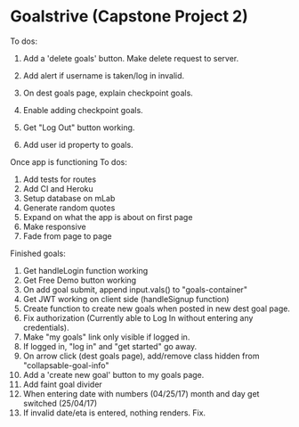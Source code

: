 Goalstrive (Capstone Project 2)
================================

To dos:
1. Add a 'delete goals' button. Make delete request to server.
1. Add alert if username is taken/log in invalid.
1. On dest goals page, explain checkpoint goals.

1. Enable adding checkpoint goals.
1. Get "Log Out" button working.
1. Add user id property to goals.

Once app is functioning To dos:

1. Add tests for routes
1. Add CI and Heroku
1. Setup database on mLab
1. Generate random quotes 
1. Expand on what the app is about on first page
1. Make responsive
1. Fade from page to page

Finished goals: 

1. Get handleLogin function working
1. Get Free Demo button working
1. On add goal submit, append input.vals() to "goals-container"
1. Get JWT working on client side (handleSignup function)
1. Create function to create new goals when posted in new dest goal page.
1. Fix authorization (Currently able to Log In without entering any credentials).
1. Make "my goals" link only visible if logged in.
1. If logged in, "log in" and "get started" go away.
1. On arrow click (dest goals page), add/remove class hidden from "collapsable-goal-info"
1. Add a 'create new goal' button to my goals page.
1. Add faint goal divider
1. When entering date with numbers (04/25/17) month and day get switched (25/04/17)
1. If invalid date/eta is entered, nothing renders. Fix.